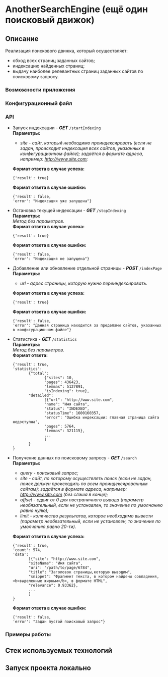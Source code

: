 #  AnotherSearchEngine (ещё один поисковый движок)
##  Описание

Реализация поискового движка, который осуществляет:  
-  обход всех страниц заданных сайтов;
-  индексацию найденных страниц;
-  выдачу наиболее релевантных страниц заданных сайтов по поисковому запросу.

###  Возможности приложения

###  Конфигурационный файл

###  API

-  Запуск индексации - ***GET*** `/startIndexing`  
**Параметры:**  
   -  *site - сайт, который необходимо проиндексировать (если не задан, происходит индексация всех сайтов, указанных в конфигурационном файле); задаётся в формате адреса, например: http://www.site.com;*  
   
   **Формат ответа в случае успеха:**  

       {'result': true}
        
      **Формат ответа в случае ошибки:**  

       {'result': false,
       'error': "Индексация уже запущена"}

-  Остановка текущей индексации - ***GET*** `/stopIndexing`  
**Параметры:**  
*Метод без параметров.*  
**Формат ответа в случае успеха:**  

       {'result': true}

      **Формат ответа в случае ошибки:**  

       {'result': false,
       'error': "Индексация не запущена"}

-  Добавление или обновление отдельной страницы - ***POST*** `/indexPage`  
**Параметры:**  
   -  *url - адрес страницы, которую нужно переиндексировать.*  

   **Формат ответа в случае успеха:**  

       {'result': true}

   **Формат ответа в случае ошибки:**  

       {'result': false,
       'error': "Данная страница находится за пределами сайтов, указанных в конфигурационном файле"}

-  Статистика - ***GET*** `/statistics`  
**Параметры:**  
*Метод без параметров.*  
**Формат ответа:**  

       {'result': true,
       'statistics':
              {"total":
                     {"sites": 10,
                     "pages": 436423,
                     "lemmas": 5127891,
                     "isIndexing": true},
              "detailed":
                     [{"url": "http://www.site.com",
                     "name": "Имя сайта",
                     "status": "INDEXED",
                     "statusTime": 1600160357,
                     "error": "Ошибка индексации: главная страница сайта недоступна",
                     "pages": 5764,
                     "lemmas": 321115},
                     ...
                     ]
              }
       }

-  Получение данных по поисковому запросу - ***GET*** `/search`  
**Параметры:**  
   -  *query - поисковый запрос;*  
   -  *site - сайт, по которому осуществлять поиск (если не задан, поиск должен происходить по всем проиндексированным сайтам); задаётся в формате адреса, например: http://www.site.com (без слэша в конце);*  
   -  *offset - сдвиг от 0 для постраничного вывода (параметр необязательный, если не установлен, то значение по умолчанию равно нулю);*  
   -  *limit - количество результатов, которое необходимо вывести (параметр необязательный, если не установлен, то значение по умолчанию равно 20-ти).*  
   
   **Формат ответа в случае успеха:**   

       {'result': true,
       'count': 574,
       'data':
              [{"site": "http://www.site.com",
              "siteName": "Имя сайта",
              "uri": "/path/to/page/6784",
              "title": "Заголовок страницы,которую выводим",
              "snippet": "Фрагмент текста, в котором найдены совпадения, <b>выделенные жирным</b>, в формате HTML",
              "relevance": 0.93362},
              ...
              ]
       }

   **Формат ответа в случае ошибки:**  

       {'result': false,
       'error': "Задан пустой поисковый запрос"}

###  Примеры работы

##  Стек используемых технологий

##  Запуск проекта локально

